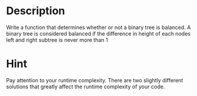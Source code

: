 # Description

Write a function that determines whether or not a binary tree is balanced. A binary tree is considered balanced if the difference in height of each nodes left and right subtree is never more than 1

# Hint

Pay attention to your runtime complexity. There are two slightly different solutions that greatly affect the runtime complexity of your code.
